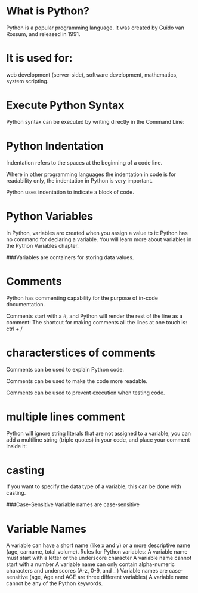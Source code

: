 # What is Python?
Python is a popular programming language. It was created by Guido van Rossum, and released in 1991.

# It is used for:

web development (server-side),
software development,
mathematics,
system scripting.


# Execute Python Syntax
Python syntax can be executed by writing directly in the Command Line:


# Python Indentation
Indentation refers to the spaces at the beginning of a code line.

Where in other programming languages the indentation in code is for readability only, the indentation in Python is very important.

Python uses indentation to indicate a block of code.

# Python Variables
In Python, variables are created when you assign a value to it:
Python has no command for declaring a variable.
You will learn more about variables in the Python Variables chapter.

###Variables are containers for storing data values.



# Comments
Python has commenting capability for the purpose of in-code documentation.

Comments start with a #, and Python will render the rest of the line as a comment:
The shortcut for making comments all the lines at one touch is: ctrl + /

# characterstices of comments
Comments can be used to explain Python code.

Comments can be used to make the code more readable.

Comments can be used to prevent execution when testing code.

# multiple lines comment

Python will ignore string literals that are not assigned to a variable, you can add a multiline string (triple quotes) in your code, and place your comment inside it:

# casting
If you want to specify the data type of a variable, this can be done with casting.

###Case-Sensitive
Variable names are case-sensitive

# Variable Names
A variable can have a short name (like x and y) or a more descriptive name (age, carname, total_volume). Rules for Python variables:
A variable name must start with a letter or the underscore character
A variable name cannot start with a number
A variable name can only contain alpha-numeric characters and underscores (A-z, 0-9, and _ )
Variable names are case-sensitive (age, Age and AGE are three different variables)
A variable name cannot be any of the Python keywords.



